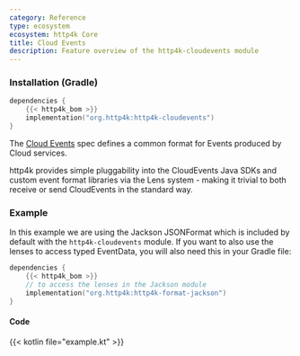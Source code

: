 ```yaml
---
category: Reference
type: ecosystem
ecosystem: http4k Core
title: Cloud Events
description: Feature overview of the http4k-cloudevents module
---
```


### Installation (Gradle)

```kotlin
dependencies {
    {{< http4k_bom >}}
    implementation("org.http4k:http4k-cloudevents")
}
```

The [Cloud Events](https://cloudevents.io/) spec defines a common format for Events produced by Cloud services.

http4k provides simple pluggability into the CloudEvents Java SDKs and custom event format libraries via the Lens system - making it trivial to both receive or send CloudEvents in the standard way.

### Example 

In this example we are using the Jackson JSONFormat which is included by default with the `http4k-cloudevents` module. If you want to also use the lenses to access typed EventData, you will also need this in your Gradle file:

```kotlin
dependencies {
    {{< http4k_bom >}}
    // to access the lenses in the Jackson module
    implementation("org.http4k:http4k-format-jackson")
}
```

#### Code

{{< kotlin file="example.kt" >}}
